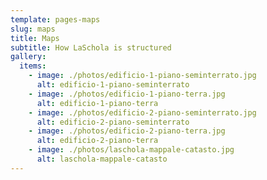 ```yaml
---
template: pages-maps
slug: maps
title: Maps
subtitle: How LaSchola is structured
gallery:
  items:
    - image: ./photos/edificio-1-piano-seminterrato.jpg
      alt: edificio-1-piano-seminterrato
    - image: ./photos/edificio-1-piano-terra.jpg
      alt: edificio-1-piano-terra
    - image: ./photos/edificio-2-piano-seminterrato.jpg
      alt: edificio-2-piano-seminterrato
    - image: ./photos/edificio-2-piano-terra.jpg
      alt: edificio-2-piano-terra
    - image: ./photos/laschola-mappale-catasto.jpg
      alt: laschola-mappale-catasto
---
```

